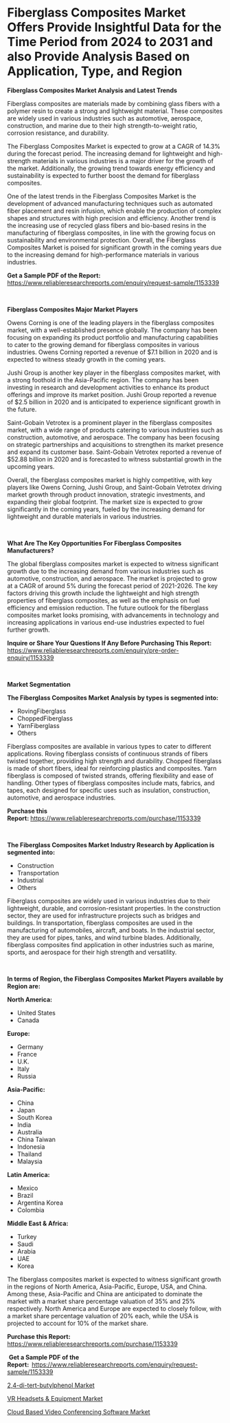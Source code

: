 <p><h1>Fiberglass Composites Market Offers Provide Insightful Data for the Time Period from 2024 to 2031 and also Provide Analysis Based on Application, Type, and Region</h1></p><p><strong>Fiberglass Composites Market Analysis and Latest Trends</strong></p>
<p><p>Fiberglass composites are materials made by combining glass fibers with a polymer resin to create a strong and lightweight material. These composites are widely used in various industries such as automotive, aerospace, construction, and marine due to their high strength-to-weight ratio, corrosion resistance, and durability.</p><p>The Fiberglass Composites Market is expected to grow at a CAGR of 14.3% during the forecast period. The increasing demand for lightweight and high-strength materials in various industries is a major driver for the growth of the market. Additionally, the growing trend towards energy efficiency and sustainability is expected to further boost the demand for fiberglass composites.</p><p>One of the latest trends in the Fiberglass Composites Market is the development of advanced manufacturing techniques such as automated fiber placement and resin infusion, which enable the production of complex shapes and structures with high precision and efficiency. Another trend is the increasing use of recycled glass fibers and bio-based resins in the manufacturing of fiberglass composites, in line with the growing focus on sustainability and environmental protection. Overall, the Fiberglass Composites Market is poised for significant growth in the coming years due to the increasing demand for high-performance materials in various industries.</p></p>
<p><strong>Get a Sample PDF of the Report:&nbsp;</strong> <a href="https://www.reliableresearchreports.com/enquiry/request-sample/1153339">https://www.reliableresearchreports.com/enquiry/request-sample/1153339</a></p>
<p>&nbsp;</p>
<p><strong>Fiberglass Composites Major Market Players</strong></p>
<p><p>Owens Corning is one of the leading players in the fiberglass composites market, with a well-established presence globally. The company has been focusing on expanding its product portfolio and manufacturing capabilities to cater to the growing demand for fiberglass composites in various industries. Owens Corning reported a revenue of $7.1 billion in 2020 and is expected to witness steady growth in the coming years.</p><p>Jushi Group is another key player in the fiberglass composites market, with a strong foothold in the Asia-Pacific region. The company has been investing in research and development activities to enhance its product offerings and improve its market position. Jushi Group reported a revenue of $2.5 billion in 2020 and is anticipated to experience significant growth in the future.</p><p>Saint-Gobain Vetrotex is a prominent player in the fiberglass composites market, with a wide range of products catering to various industries such as construction, automotive, and aerospace. The company has been focusing on strategic partnerships and acquisitions to strengthen its market presence and expand its customer base. Saint-Gobain Vetrotex reported a revenue of $52.88 billion in 2020 and is forecasted to witness substantial growth in the upcoming years.</p><p>Overall, the fiberglass composites market is highly competitive, with key players like Owens Corning, Jushi Group, and Saint-Gobain Vetrotex driving market growth through product innovation, strategic investments, and expanding their global footprint. The market size is expected to grow significantly in the coming years, fueled by the increasing demand for lightweight and durable materials in various industries.</p></p>
<p>&nbsp;</p>
<p><strong>What Are The Key Opportunities For Fiberglass Composites Manufacturers?</strong></p>
<p><p>The global fiberglass composites market is expected to witness significant growth due to the increasing demand from various industries such as automotive, construction, and aerospace. The market is projected to grow at a CAGR of around 5% during the forecast period of 2021-2026. The key factors driving this growth include the lightweight and high strength properties of fiberglass composites, as well as the emphasis on fuel efficiency and emission reduction. The future outlook for the fiberglass composites market looks promising, with advancements in technology and increasing applications in various end-use industries expected to fuel further growth.</p></p>
<p><strong>Inquire or Share Your Questions If Any Before Purchasing This Report:</strong> <a href="https://www.reliableresearchreports.com/enquiry/pre-order-enquiry/1153339">https://www.reliableresearchreports.com/enquiry/pre-order-enquiry/1153339</a></p>
<p>&nbsp;</p>
<p><strong>Market Segmentation</strong></p>
<p><strong>The Fiberglass Composites Market Analysis by types is segmented into:</strong></p>
<p><ul><li>RovingFiberglass</li><li>ChoppedFiberglass</li><li>YarnFiberglass</li><li>Others</li></ul></p>
<p><p>Fiberglass composites are available in various types to cater to different applications. Roving fiberglass consists of continuous strands of fibers twisted together, providing high strength and durability. Chopped fiberglass is made of short fibers, ideal for reinforcing plastics and composites. Yarn fiberglass is composed of twisted strands, offering flexibility and ease of handling. Other types of fiberglass composites include mats, fabrics, and tapes, each designed for specific uses such as insulation, construction, automotive, and aerospace industries.</p></p>
<p><strong>Purchase this Report:&nbsp;</strong><a href="https://www.reliableresearchreports.com/purchase/1153339">https://www.reliableresearchreports.com/purchase/1153339</a></p>
<p>&nbsp;</p>
<p><strong>The Fiberglass Composites Market Industry Research by Application is segmented into:</strong></p>
<p><ul><li>Construction</li><li>Transportation</li><li>Industrial</li><li>Others</li></ul></p>
<p><p>Fiberglass composites are widely used in various industries due to their lightweight, durable, and corrosion-resistant properties. In the construction sector, they are used for infrastructure projects such as bridges and buildings. In transportation, fiberglass composites are used in the manufacturing of automobiles, aircraft, and boats. In the industrial sector, they are used for pipes, tanks, and wind turbine blades. Additionally, fiberglass composites find application in other industries such as marine, sports, and aerospace for their high strength and versatility.</p></p>
<p>&nbsp;</p>
<p><strong>In terms of Region, the Fiberglass Composites Market Players available by Region are:</strong></p>
<p>
    <p> <strong> North America: </strong>
        <ul>
            <li>United States</li>
            <li>Canada</li>
        </ul>
        </p> 
    <p> <strong> Europe: </strong>
        <ul>
            <li>Germany</li>
            <li>France</li>
            <li>U.K.</li>
            <li>Italy</li>
            <li>Russia</li>
        </ul>
        </p> 
    <p> <strong> Asia-Pacific: </strong>
        <ul>
            <li>China</li>
            <li>Japan</li>
            <li>South Korea</li>
            <li>India</li>
            <li>Australia</li>
            <li>China Taiwan</li>
            <li>Indonesia</li>
            <li>Thailand</li>
            <li>Malaysia</li>
        </ul>
        </p> 
    <p> <strong> Latin America: </strong>
        <ul>
            <li>Mexico</li>
            <li>Brazil</li>
            <li>Argentina Korea</li>
            <li>Colombia</li>
        </ul>
        </p> 
    <p> <strong> Middle East & Africa: </strong>
        <ul>
            <li>Turkey</li>
            <li>Saudi</li>
            <li>Arabia</li>
            <li>UAE</li>
            <li>Korea</li>
        </ul>
    </p>
    </p>
<p><p>The fiberglass composites market is expected to witness significant growth in the regions of North America, Asia-Pacific, Europe, USA, and China. Among these, Asia-Pacific and China are anticipated to dominate the market with a market share percentage valuation of 35% and 25% respectively. North America and Europe are expected to closely follow, with a market share percentage valuation of 20% each, while the USA is projected to account for 10% of the market share.</p></p>
<p><strong>Purchase this Report: </strong><a href="https://www.reliableresearchreports.com/purchase/1153339">https://www.reliableresearchreports.com/purchase/1153339</a></p>
<p>&nbsp;<strong>Get a Sample PDF of the Report:&nbsp;&nbsp;</strong><a href="https://www.reliableresearchreports.com/enquiry/request-sample/1153339">https://www.reliableresearchreports.com/enquiry/request-sample/1153339</a></p>
<p><strong></strong></p>
<p><p><a href="https://view.publitas.com/reportprime-1/24-di-tert-butylphenol-market-offers-provide-insightful-data-for-the-time-period-from-2023-to-2030-and-also-provide-analysis-based-on-application-type-and-region/">2,4-di-tert-butylphenol Market</a></p><p><a href="https://view.publitas.com/reportprime-1/vr-headsets-equipment-market-research-report-provides-thorough-industry-overview-which-offers-an-in-depth-analysis-of-product-trends-and-new-market-divisions/">VR Headsets & Equipment Market</a></p><p><a href="https://view.publitas.com/reportprime-1/cloud-based-video-conferencing-software-market-growth-market-trends-covid-19-impact-and-forecasts-for-period-from-2023-2030/">Cloud Based Video Conferencing Software Market</a></p></p>
